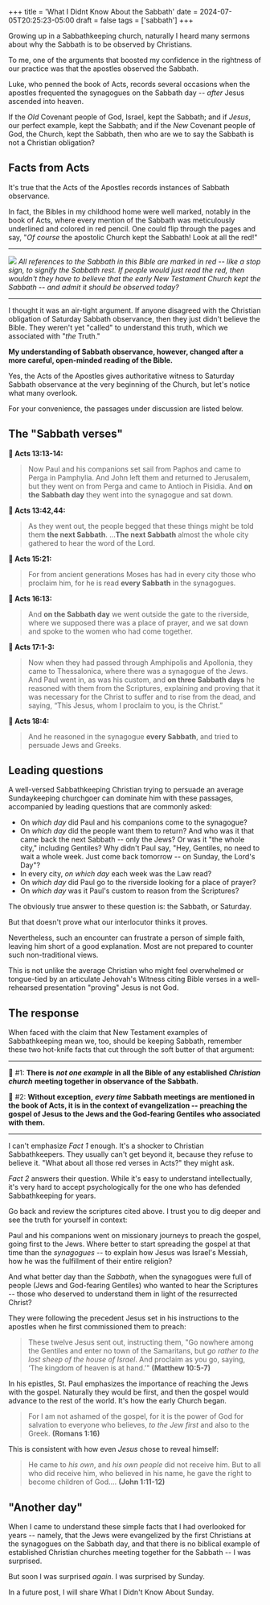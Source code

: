 +++
title = 'What I Didnt Know About the Sabbath'
date = 2024-07-05T20:25:23-05:00
draft = false
tags = ['sabbath']
+++

Growing up in a Sabbathkeeping church, naturally I heard many sermons about why the Sabbath is to be observed by Christians.

To me, one of the arguments that boosted my confidence in the rightness of our practice was that the apostles observed the Sabbath.

Luke, who penned the book of Acts, records several occasions when the apostles frequented the synagogues on the Sabbath day -- *after* Jesus ascended into heaven.

If the *Old* Covenant people of God, Israel, kept the Sabbath; and if *Jesus*, our perfect example, kept the Sabbath; and if the *New* Covenant people of God, the Church, kept the Sabbath, then who are we to say the Sabbath is not a Christian obligation?

## Facts from Acts

It's true that the Acts of the Apostles records instances of Sabbath observance.

In fact, the Bibles in my childhood home were well marked, notably in the book of Acts, where every mention of the Sabbath was meticulously underlined and colored in red pencil. One could flip through the pages and say, "*Of course* the apostolic Church kept the Sabbath! Look at all the red!"

---

![](https://images2.imgbox.com/5c/d4/QFcdgdeV_o.jpeg)
*All references to the Sabbath in this Bible are marked in red -- like a stop sign, to signify the Sabbath rest. If people would just read the red, then wouldn't they have to believe that the early New Testament Church kept the Sabbath -- and admit it should be observed today?*

---

I thought it was an air-tight argument. If anyone disagreed with the Christian obligation of Saturday Sabbath observance, then they just didn't believe the Bible. They weren't yet "called" to understand this truth, which we associated with "*the* Truth."

**My understanding of Sabbath observance, however, changed after a more careful, open-minded reading of the Bible.**

Yes, the Acts of the Apostles gives authoritative witness to Saturday Sabbath observance at the very beginning of the Church, but let's notice what many overlook.

For your convenience, the passages under discussion are listed below.

## The "Sabbath verses"

**🛑 Acts 13:13-14:**

> Now Paul and his companions set sail from Paphos and came to Perga in Pamphylia. And John left them and returned to Jerusalem, but they went on from Perga and came to Antioch in Pisidia. And **on the Sabbath day** they went into the synagogue and sat down.

**🛑 Acts 13:42,44:**

> As they went out, the people begged that these things might be told them **the next Sabbath**. ...**The next Sabbath** almost the whole city gathered to hear the word of the Lord.

**🛑 Acts 15:21:**

> For from ancient generations Moses has had in every city those who proclaim him, for he is read **every Sabbath** in the synagogues.

**🛑 Acts 16:13:**

> And **on the Sabbath day** we went outside the gate to the riverside, where we supposed there was a place of prayer, and we sat down and spoke to the women who had come together.

**🛑 Acts 17:1-3:**

> Now when they had passed through Amphipolis and Apollonia, they came to Thessalonica, where there was a synagogue of the Jews. And Paul went in, as was his custom, and **on three Sabbath days** he reasoned with them from the Scriptures, explaining and proving that it was necessary for the Christ to suffer and to rise from the dead, and saying, “This Jesus, whom I proclaim to you, is the Christ.”

**🛑 Acts 18:4:**

> And he reasoned in the synagogue **every Sabbath**, and tried to persuade Jews and Greeks.

## Leading questions

A well-versed Sabbathkeeping Christian trying to persuade an average Sundaykeeping churchgoer can dominate him with these passages, accompanied by leading questions that are commonly asked:

- On *which day* did Paul and his companions come to the synagogue?
- On *which day* did the people want them to return? And who was it that came back the next Sabbath -- only the Jews? Or was it "the whole city," including Gentiles? Why didn't Paul say, "Hey, Gentiles, no need to wait a whole week. Just come back tomorrow -- on Sunday, the Lord's Day"?
- In every city, *on which day* each week was the Law read?
- On *which day* did Paul go to the riverside looking for a place of prayer?
- On *which day* was it Paul's custom to reason from the Scriptures?

The obviously true answer to these question is: the Sabbath, or Saturday.

But that doesn't prove what our interlocutor thinks it proves.

Nevertheless, such an encounter can frustrate a person of simple faith, leaving him short of a good explanation. Most are not prepared to counter such non-traditional views.

This is not unlike the average Christian who might feel overwhelmed or tongue-tied by an articulate Jehovah's Witness citing Bible verses in a well-rehearsed presentation "proving" Jesus is not God.

## The response

When faced with the claim that New Testament examples of Sabbathkeeping mean we, too, should be keeping Sabbath, remember these two hot-knife facts that cut through the soft butter of that argument:

---

🔪 #1: **There is** ***not one example*** **in all the Bible of any established** ***Christian church*** **meeting together in observance of the Sabbath.**

🔪 #2: **Without exception,** ***every time*** **Sabbath meetings are mentioned in the book of Acts, it is in the context of evangelization -- preaching the gospel of Jesus to the Jews and the God-fearing Gentiles who associated with them.**

---

I can't emphasize *Fact 1* enough. It's a shocker to Christian Sabbathkeepers. They usually can't get beyond it, because they refuse to believe it. "What about all those red verses in Acts?" they might ask.

*Fact 2* answers their question. While it's easy to understand intellectually, it's very hard to accept psychologically for the one who has defended Sabbathkeeping for years.

Go back and review the scriptures cited above. I trust you to dig deeper and see the truth for yourself in context:

Paul and his companions went on missionary journeys to preach the gospel, going first to the Jews. Where better to start spreading the gospel at that time than the *synagogues* -- to explain how Jesus was Israel's Messiah, how he was the fulfillment of their entire religion?

And what better day than the *Sabbath*, when the synagogues were full of people (Jews and God-fearing Gentiles) who wanted to hear the Scriptures -- those who deserved to understand them in light of the resurrected Christ?

They were following the precedent Jesus set in his instructions to the apostles when he first commissioned them to preach:

> These twelve Jesus sent out, instructing them, "Go nowhere among the Gentiles and enter no town of the Samaritans, but *go rather to the lost sheep of the house of Israel*. And proclaim as you go, saying, ‘The kingdom of heaven is at hand.’" **(Matthew 10:5-7)**

In his epistles, St. Paul emphasizes the importance of reaching the Jews with the gospel. Naturally they would be first, and then the gospel would advance to the rest of the world. It's how the early Church began.

> For I am not ashamed of the gospel, for it is the power of God for salvation to everyone who believes, *to the Jew first* and also to the Greek. **(Romans 1:16)**

This is consistent with how even *Jesus* chose to reveal himself:

> He came to *his own*, and *his own people* did not receive him. But to all who did receive him, who believed in his name, he gave the right to become children of God.... **(John 1:11-12)**

## "Another day"

When I came to understand these simple facts that I had overlooked for years -- namely, that the Jews were evangelized by the first Christians at the synagogues on the Sabbath day, and that there is no biblical example of established Christian churches meeting together for the Sabbath -- I was surprised.

But soon I was surprised *again*. I was surprised by Sunday.

In a future post, I will share What I Didn't Know About Sunday.
